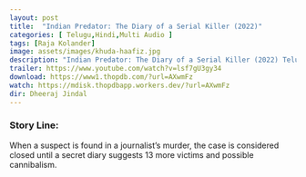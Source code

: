```yaml
---
layout: post
title:  "Indian Predator: The Diary of a Serial Killer (2022)"
categories: [ Telugu,Hindi,Multi Audio ]
tags: [Raja Kolander]
image: assets/images/khuda-haafiz.jpg
description: "Indian Predator: The Diary of a Serial Killer (2022) Telugu Full Movie Download and watch online 720p low file size 500 mb."
trailer: https://www.youtube.com/watch?v=lsf7gU3gy34
download: https://www1.thopdb.com/?url=AXwmFz
watch: https://mdisk.thopdbapp.workers.dev/?url=AXwmFz
dir: Dheeraj Jindal
---
```


### Story Line:
When a suspect is found in a journalist’s murder, the case is considered closed until a secret diary suggests 13 more victims and possible cannibalism.